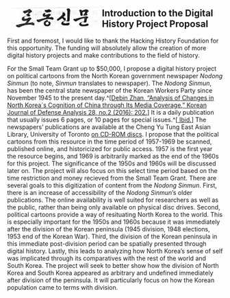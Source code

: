 <img src="/assets/nodong-sinmun.PNG"
     alt="Nodong Sinmun Title"
     style="float: left; margin: 10px; width: 40%;" />

<h2> Introduction to the Digital History Project Proposal</h2>
First and foremost, I would like to thank the Hacking History Foundation for this opportunity. The funding will absolutely allow the creation of more digital history projects and make contributions to the field of history.

For the Small Team Grant up to $50,000, I propose a digital history project on political cartoons from the North Korean government newspaper *Nodong Sinmun* (to note, *Sinmun* translates to newspaper). The *Nodong Sinmun*, has been the central state newspaper of the Korean Workers Party since November 1945 to the present day.^[[Debin Zhan, “Analysis of Changes in North Korea`s Cognition of China through Its Media Coverage,” Korean Journal of Defense Analysis 28, no.2 (2016): 202.](http://kiss.kstudy.com.myaccess.library.utoronto.ca/thesis/thesis-view.asp?key=3436370)] It is a daily publication that usually issues 6 pages, or 10 pages for special issues.^[[ Ibid.](http://kiss.kstudy.com.myaccess.library.utoronto.ca/thesis/thesis-view.asp?key=3436370)] The newspapers’ publications are available at the Cheng Yu Tung East Asian Library, University of Toronto <a href=https://search.library.utoronto.ca/details?8534947>on CD-ROM discs</a>. I propose that the political cartoons from this resource in the time period of 1957-1969 be scanned, published online, and historicized for public access. 1957 is the first year the resource begins, and 1969 is arbitrarily marked as the end of the 1960s for this project. The significance of the 1950s and 1960s will be discussed later on. The project will also focus on this select time period based on the time restriction and money recieved from the Small Team Grant. There are several goals to this digitization of content from the *Nodong Sinmun*. First, there is an increase of accessibility of the *Nodong Sinmun*’s older publications. The online availability is well suited for researchers as well as the public, rather than being only available on physical disc drives. Second, political cartoons provide a way of resituating North Korea to the world. This is especially important for the 1950s and 1960s because it was immediately after the division of the Korean peninsula (1945 division, 1948 elections, 1953 end of the Korean War). Third, the division of the Korean peninsula in this immediate post-division period can be spatially presented through digital history. Lastly, this leads to analyzing how North Korea’s sense of self was implicated through its comparatives with the rest of the world and South Korea. The project will seek to better show how the division of North Korea and South Korea appeared as arbitrary and undefined immediately after division of the peninsula. It will particularly focus on how the Korean population came to terms with division.


